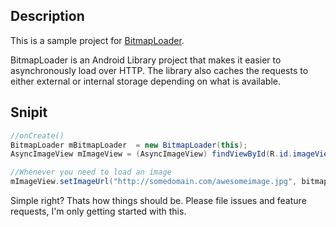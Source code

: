 ## Description ##
This is a sample project for [BitmapLoader](https://github.com/ChrisSmith/BitmapLoader).

BitmapLoader is an Android Library project that makes it easier to asynchronously load over HTTP. The library also caches the requests to either external or internal storage depending on what is available.

## Snipit ##
~~~~~~ java
//onCreate()
BitmapLoader mBitmapLoader  = new BitmapLoader(this);
AsyncImageView mImageView = (AsyncImageView) findViewById(R.id.imageView1);

//Whenever you need to load an image
mImageView.setImageUrl("http://somedomain.com/awesomeimage.jpg", bitmapLoader);
~~~~~~

Simple right? Thats how things should be. Please file issues and feature requests, I'm only getting started with this.